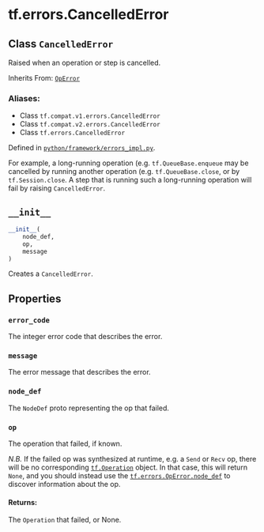 <div itemscope itemtype="http://developers.google.com/ReferenceObject">
<meta itemprop="name" content="tf.errors.CancelledError" />
<meta itemprop="path" content="Stable" />
<meta itemprop="property" content="error_code"/>
<meta itemprop="property" content="message"/>
<meta itemprop="property" content="node_def"/>
<meta itemprop="property" content="op"/>
<meta itemprop="property" content="__init__"/>
</div>

# tf.errors.CancelledError

## Class `CancelledError`

Raised when an operation or step is cancelled.

Inherits From: [`OpError`](../../tf/errors/OpError.md)

### Aliases:

* Class `tf.compat.v1.errors.CancelledError`
* Class `tf.compat.v2.errors.CancelledError`
* Class `tf.errors.CancelledError`



Defined in [`python/framework/errors_impl.py`](/code/stable/tensorflow/python/framework/errors_impl.py).

<!-- Placeholder for "Used in" -->

For example, a long-running operation (e.g.
`tf.QueueBase.enqueue` may be
cancelled by running another operation (e.g.
`tf.QueueBase.close`,
or by `tf.Session.close`.
A step that is running such a long-running operation will fail by raising
`CancelledError`.


<h2 id="__init__"><code>__init__</code></h2>

``` python
__init__(
    node_def,
    op,
    message
)
```

Creates a `CancelledError`.




## Properties

<h3 id="error_code"><code>error_code</code></h3>

The integer error code that describes the error.


<h3 id="message"><code>message</code></h3>

The error message that describes the error.


<h3 id="node_def"><code>node_def</code></h3>

The `NodeDef` proto representing the op that failed.


<h3 id="op"><code>op</code></h3>

The operation that failed, if known.

*N.B.* If the failed op was synthesized at runtime, e.g. a `Send`
or `Recv` op, there will be no corresponding
<a href="../../tf/Operation.md"><code>tf.Operation</code></a>
object.  In that case, this will return `None`, and you should
instead use the <a href="../../tf/errors/OpError.md#node_def"><code>tf.errors.OpError.node_def</code></a> to
discover information about the op.

#### Returns:

The `Operation` that failed, or None.




